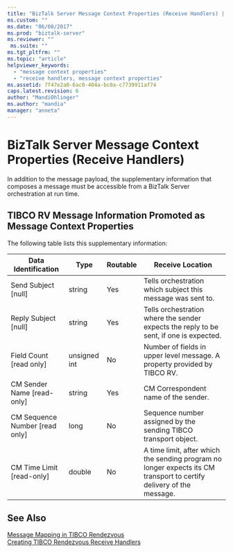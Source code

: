 ```yaml
---
title: "BizTalk Server Message Context Properties (Receive Handlers) | Microsoft Docs"
ms.custom: ""
ms.date: "06/08/2017"
ms.prod: "biztalk-server"
ms.reviewer: ""
 ms.suite: ""
ms.tgt_pltfrm: ""
ms.topic: "article"
helpviewer_keywords: 
  - "message context properties"
  - "receive handlers, message context properties"
ms.assetid: 7f47e2a0-6ac8-404a-bc0a-c7739911af74
caps.latest.revision: 6
author: "MandiOhlinger"
ms.author: "mandia"
manager: "anneta"
---
```

# BizTalk Server Message Context Properties (Receive Handlers)
In addition to the message payload, the supplementary information that composes a message must be accessible from a BizTalk Server orchestration at run time.  
  
## TIBCO RV Message Information Promoted as Message Context Properties  
 The following table lists this supplementary information:  
  
|Data Identification|Type|Routable|Receive Location|  
|-------------------------|----------|--------------|----------------------|  
|Send Subject [null]|string|Yes|Tells orchestration which subject this message was sent to.|  
|Reply Subject [null]|string|Yes|Tells orchestration where the sender expects the reply to be sent, if one is expected.|  
|Field Count [read only]|unsigned int|No|Number of fields in upper level message. A property provided by TIBCO RV.|  
|CM Sender Name [read-only]|string|Yes|CM Correspondent name of the sender.|  
|CM Sequence Number [read only]|long|No|Sequence number assigned by the sending TIBCO transport object.|  
|CM Time Limit [read-only]|double|No|A time limit, after which the sending program no longer expects its CM transport to certify delivery of the message.|  
  
## See Also  
 [Message Mapping in TIBCO Rendezvous](../core/message-mapping-in-tibco-rendezvous.md)   
 [Creating TIBCO Rendezvous Receive Handlers](../core/creating-tibco-rendezvous-receive-handlers.md)